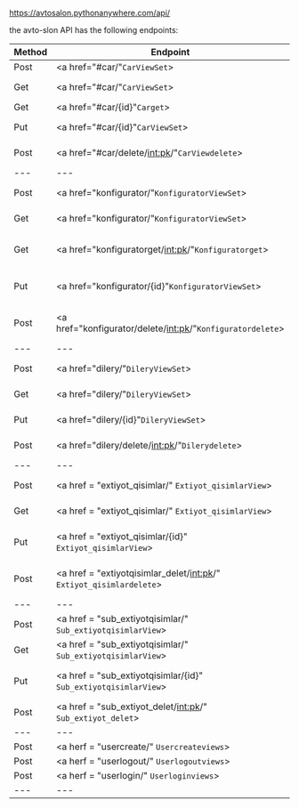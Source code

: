 <https://avtosalon.pythonanywhere.com/api/>

the avto-slon API has the following endpoints:

|Method | Endpoint | Description |
| --- | --- |--- |
|Post | <a  href="#car/"`CarViewSet`> </a>| add a new car |
|Get | <a  href="#car/"`CarViewSet`> </a>| get a list of all cars |
|Get | <a  href="#car/{id}"`Carget`> </a>| get a car by id |
|Put | <a  href="#car/{id}"`CarViewSet`> </a>| update a car by id |
|Post | <a  href="#car/delete/<int:pk>/"`CarViewdelete`> </a>| delete a car by id |
| --- | --- |--- |
|Post | <a href="konfigurator/"`KonfiguratorViewSet`> </a>| add a new konfigurator |
|Get | <a href="konfigurator/"`KonfiguratorViewSet`> </a>| get a list of all konfigurators |
|Get | <a href="konfiguratorget/<int:pk>/"`Konfiguratorget`> </a>| get a konfigurator by id |
|Put | <a href="konfigurator/{id}"`KonfiguratorViewSet`> </a>| update a konfigurator by id |
|Post | <a href="konfigurator/delete/<int:pk>/"`Konfiguratordelete`> </a>| delete a konfigurator by id |
| --- | --- |--- |
|Post | <a href="dilery/"`DileryViewSet`> </a>| add a new loction |
|Get | <a href="dilery/"`DileryViewSet`> </a>| get a list of all locations |
|Put | <a href="dilery/{id}"`DileryViewSet`> </a>| update a location by id |
|Post | <a href="dilery/delete/<int:pk>/"`Dilerydelete`> </a>| delete a location by id |
| --- | --- |--- |
|Post | <a href = "extiyot_qisimlar/" `Extiyot_qisimlarView`> </a>| add a new extiyot_qisimlar |
|Get | <a href = "extiyot_qisimlar/" `Extiyot_qisimlarView`> </a>| get a list of all extiyot_qisimlar |
|Put | <a href = "extiyot_qisimlar/{id}" `Extiyot_qisimlarView`> </a>| update a extiyot_qisimlar by id |
|Post | <a href = "extiyotqisimlar_delet/<int:pk>/" `Extiyot_qisimlardelete`> </a>| delete a extiyot_qisimlar by id |
| --- | --- |--- |
|Post | <a href = "sub_extiyotqisimlar/" `Sub_extiyotqisimlarView`> </a>| add a new extiyot qisimlar |
|Get | <a href = "sub_extiyotqisimlar/" `Sub_extiyotqisimlarView`> </a>| get a list of all extiyot qisimlar |
|Put | <a href = "sub_extiyotqisimlar/{id}" `Sub_extiyotqisimlarView`> </a>| update a extiyot qisimlar by id |
|Post | <a href = "sub_extiyot_delet/<int:pk>/" `Sub_extiyot_delet`> </a>| delete a extiyot qisimlar by id |
| --- | --- |--- |
|Post | <a herf = "usercreate/" `Usercreateviews`> </a>| add a new user |
|Post | <a herf = "userlogout/" `Userlogoutviews`> </a>| user logout|
|Post | <a herf = "userlogin/" `Userloginviews`> </a>| user log in|
| --- | --- | --- |

